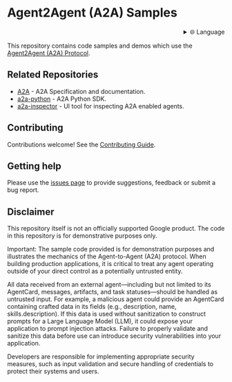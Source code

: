 # Agent2Agent (A2A) Samples

<div style="text-align: right;">
  <details>
    <summary>🌐 Language</summary>
    <div style="text-align: center;">
      <a href="https://openaitx.github.io/view.html?user=a2aproject&project=a2a-samples&lang=en">English</a>
      | <a href="https://openaitx.github.io/view.html?user=a2aproject&project=a2a-samples&lang=zh-CN">简体中文</a>
      | <a href="https://openaitx.github.io/view.html?user=a2aproject&project=a2a-samples&lang=zh-TW">繁體中文</a>
      | <a href="https://openaitx.github.io/view.html?user=a2aproject&project=a2a-samples&lang=ja">日本語</a>
      | <a href="https://openaitx.github.io/view.html?user=a2aproject&project=a2a-samples&lang=ko">한국어</a>
      | <a href="https://openaitx.github.io/view.html?user=a2aproject&project=a2a-samples&lang=hi">हिन्दी</a>
      | <a href="https://openaitx.github.io/view.html?user=a2aproject&project=a2a-samples&lang=th">ไทย</a>
      | <a href="https://openaitx.github.io/view.html?user=a2aproject&project=a2a-samples&lang=fr">Français</a>
      | <a href="https://openaitx.github.io/view.html?user=a2aproject&project=a2a-samples&lang=de">Deutsch</a>
      | <a href="https://openaitx.github.io/view.html?user=a2aproject&project=a2a-samples&lang=es">Español</a>
      | <a href="https://openaitx.github.io/view.html?user=a2aproject&project=a2a-samples&lang=it">Italiano</a>
      | <a href="https://openaitx.github.io/view.html?user=a2aproject&project=a2a-samples&lang=ru">Русский</a>
      | <a href="https://openaitx.github.io/view.html?user=a2aproject&project=a2a-samples&lang=pt">Português</a>
      | <a href="https://openaitx.github.io/view.html?user=a2aproject&project=a2a-samples&lang=nl">Nederlands</a>
      | <a href="https://openaitx.github.io/view.html?user=a2aproject&project=a2a-samples&lang=pl">Polski</a>
      | <a href="https://openaitx.github.io/view.html?user=a2aproject&project=a2a-samples&lang=ar">العربية</a>
      | <a href="https://openaitx.github.io/view.html?user=a2aproject&project=a2a-samples&lang=fa">فارسی</a>
      | <a href="https://openaitx.github.io/view.html?user=a2aproject&project=a2a-samples&lang=tr">Türkçe</a>
      | <a href="https://openaitx.github.io/view.html?user=a2aproject&project=a2a-samples&lang=vi">Tiếng Việt</a>
      | <a href="https://openaitx.github.io/view.html?user=a2aproject&project=a2a-samples&lang=id">Bahasa Indonesia</a>
    </div>
  </details>
</div>

This repository contains code samples and demos which use the [Agent2Agent (A2A) Protocol](https://goo.gle/a2a).

## Related Repositories

- [A2A](https://github.com/a2aproject/A2A) - A2A Specification and documentation.
- [a2a-python](https://github.com/a2aproject/a2a-python) - A2A Python SDK.
- [a2a-inspector](https://github.com/a2aproject/a2a-inspector) - UI tool for inspecting A2A enabled agents.

## Contributing

Contributions welcome! See the [Contributing Guide](https://raw.githubusercontent.com/a2aproject/a2a-samples/main/CONTRIBUTING.md).

## Getting help

Please use the [issues page](https://github.com/a2aproject/a2a-samples/issues) to provide suggestions, feedback or submit a bug report.

## Disclaimer

This repository itself is not an officially supported Google product. The code in this repository is for demonstrative purposes only.

Important: The sample code provided is for demonstration purposes and illustrates the mechanics of the Agent-to-Agent (A2A) protocol. When building production applications, it is critical to treat any agent operating outside of your direct control as a potentially untrusted entity.

All data received from an external agent—including but not limited to its AgentCard, messages, artifacts, and task statuses—should be handled as untrusted input. For example, a malicious agent could provide an AgentCard containing crafted data in its fields (e.g., description, name, skills.description). If this data is used without sanitization to construct prompts for a Large Language Model (LLM), it could expose your application to prompt injection attacks.  Failure to properly validate and sanitize this data before use can introduce security vulnerabilities into your application.

Developers are responsible for implementing appropriate security measures, such as input validation and secure handling of credentials to protect their systems and users.
